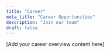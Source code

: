 ```yaml
---
title: "Career"
meta_title: "Career Opportunities"
description: "Join our team"
draft: false
---
```


[Add your career overview content here] 